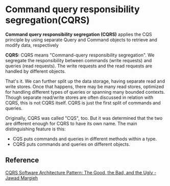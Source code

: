 # Command query responsibility segregation(CQRS)

**Command query responsibility segregation (CQRS)** applies the CQS principle by using separate Query and Command objects to retrieve and modify data, respectively

**CQRS:**
CQRS means "Command-query responsibility segregation". We segregate the responsibility between commands (write requests) and queries (read requests). The write requests and the read requests are handled by different objects.

That's it. We can further split up the data storage, having separate read and write stores. Once that happens, there may be many read stores, optimized for handling different types of queries or spanning many bounded contexts. Though separate read/write stores are often discussed in relation with CQRS, this is not CQRS itself. CQRS is just the first split of commands and queries.


Originally, CQRS was called "CQS", too. But it was determined that the two are different enough for CQRS to have its own name. The main distinguishing feature is this:
- CQS puts commands and queries in different methods within a type.
- CQRS puts commands and queries on different objects.


**Reference**
---
[CQRS Software Architecture Pattern: The Good, the Bad, and the Ugly - Jawad Margieh](https://betterprogramming.pub/cqrs-software-architecture-pattern-the-good-the-bad-and-the-ugly-e9d6e7a34daf)

